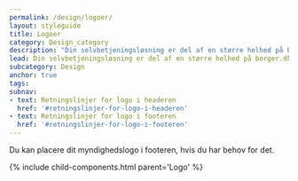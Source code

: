 ```yaml
---
permalink: /design/logoer/
layout: styleguide
title: Logoer
category: Design_category
description: "Din selvbetjeningsløsning er del af en større helhed på borger.dk og Virk, dette kommunikeres bl.a. via portalens logo i headeren."
lead: Din selvbetjeningsløsning er del af en større helhed på borger.dk og Virk, dette kommunikeres bl.a. via portalens logo i headeren.
subcategory: Design
anchor: true
tags: 
subnav:
- text: Retningslinjer for logo i headeren
  href: '#retningslinjer-for-logo-i-headeren'
- text: Retningslinjer for logo i footeren
  href: '#retningslinjer-for-logo-i-footeren'
---
```


Du kan placere dit myndighedslogo i footeren, hvis du har behov for det.

{% include child-components.html parent='Logo' %}
